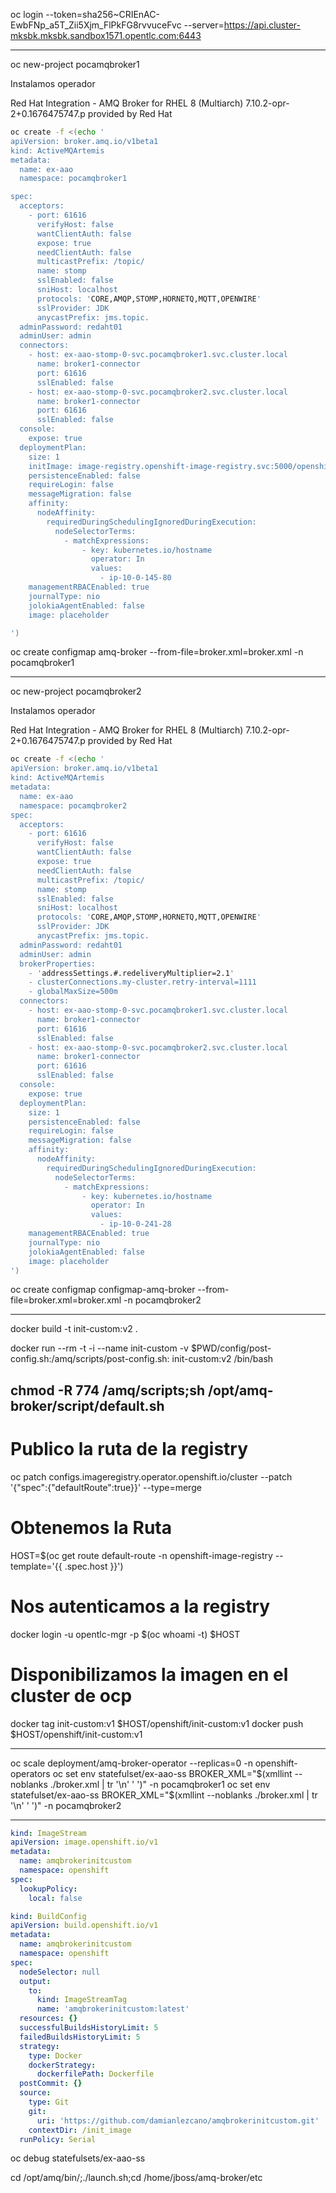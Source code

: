 
oc login --token=sha256~CRIEnAC-EwbFNp_a5T_Zii5Xjm_FlPkFG8rvvuceFvc --server=https://api.cluster-mksbk.mksbk.sandbox1571.opentlc.com:6443

----------------------------

oc new-project pocamqbroker1

Instalamos operador 

Red Hat Integration - AMQ Broker for RHEL 8 (Multiarch) 7.10.2-opr-2+0.1676475747.p provided by Red Hat

```bash
oc create -f <(echo '
apiVersion: broker.amq.io/v1beta1
kind: ActiveMQArtemis
metadata:
  name: ex-aao
  namespace: pocamqbroker1

spec:
  acceptors:
    - port: 61616
      verifyHost: false
      wantClientAuth: false
      expose: true
      needClientAuth: false
      multicastPrefix: /topic/
      name: stomp
      sslEnabled: false
      sniHost: localhost
      protocols: 'CORE,AMQP,STOMP,HORNETQ,MQTT,OPENWIRE'
      sslProvider: JDK
      anycastPrefix: jms.topic.
  adminPassword: redaht01
  adminUser: admin
  connectors:
    - host: ex-aao-stomp-0-svc.pocamqbroker1.svc.cluster.local
      name: broker1-connector
      port: 61616
      sslEnabled: false
    - host: ex-aao-stomp-0-svc.pocamqbroker2.svc.cluster.local
      name: broker1-connector
      port: 61616
      sslEnabled: false
  console:
    expose: true
  deploymentPlan:
    size: 1
    initImage: image-registry.openshift-image-registry.svc:5000/openshift/amqbrokerinitcustom:v1
    persistenceEnabled: false
    requireLogin: false
    messageMigration: false
    affinity:
      nodeAffinity:
        requiredDuringSchedulingIgnoredDuringExecution:
          nodeSelectorTerms:
            - matchExpressions:
                - key: kubernetes.io/hostname
                  operator: In
                  values:
                    - ip-10-0-145-80
    managementRBACEnabled: true
    journalType: nio
    jolokiaAgentEnabled: false
    image: placeholder

')
```

oc create configmap amq-broker --from-file=broker.xml=broker.xml -n pocamqbroker1

------------------------------

oc new-project pocamqbroker2

Instalamos operador 

Red Hat Integration - AMQ Broker for RHEL 8 (Multiarch) 7.10.2-opr-2+0.1676475747.p provided by Red Hat

```bash
oc create -f <(echo '
apiVersion: broker.amq.io/v1beta1
kind: ActiveMQArtemis
metadata:
  name: ex-aao
  namespace: pocamqbroker2
spec:
  acceptors:
    - port: 61616
      verifyHost: false
      wantClientAuth: false
      expose: true
      needClientAuth: false
      multicastPrefix: /topic/
      name: stomp
      sslEnabled: false
      sniHost: localhost
      protocols: 'CORE,AMQP,STOMP,HORNETQ,MQTT,OPENWIRE'
      sslProvider: JDK
      anycastPrefix: jms.topic.
  adminPassword: redaht01
  adminUser: admin
  brokerProperties:
    - 'addressSettings.#.redeliveryMultiplier=2.1'
    - clusterConnections.my-cluster.retry-interval=1111
    - globalMaxSize=500m
  connectors:
    - host: ex-aao-stomp-0-svc.pocamqbroker1.svc.cluster.local
      name: broker1-connector
      port: 61616
      sslEnabled: false
    - host: ex-aao-stomp-0-svc.pocamqbroker2.svc.cluster.local
      name: broker1-connector
      port: 61616
      sslEnabled: false
  console:
    expose: true
  deploymentPlan:
    size: 1
    persistenceEnabled: false
    requireLogin: false
    messageMigration: false
    affinity:
      nodeAffinity:
        requiredDuringSchedulingIgnoredDuringExecution:
          nodeSelectorTerms:
            - matchExpressions:
                - key: kubernetes.io/hostname
                  operator: In
                  values:
                    - ip-10-0-241-28
    managementRBACEnabled: true
    journalType: nio
    jolokiaAgentEnabled: false
    image: placeholder
')
```

oc create configmap configmap-amq-broker --from-file=broker.xml=broker.xml -n pocamqbroker2

------------------

docker build -t init-custom:v2 .

docker run --rm -t -i --name init-custom -v $PWD/config/post-config.sh:/amq/scripts/post-config.sh: init-custom:v2 /bin/bash

chmod -R 774 /amq/scripts;sh /opt/amq-broker/script/default.sh
---

# Publico la ruta de la registry
oc patch configs.imageregistry.operator.openshift.io/cluster --patch '{"spec":{"defaultRoute":true}}' --type=merge

# Obtenemos la Ruta
HOST=$(oc get route default-route -n openshift-image-registry --template='{{ .spec.host }}')

# Nos autenticamos a la registry
docker login -u opentlc-mgr -p $(oc whoami -t) $HOST

# Disponibilizamos la imagen en el cluster de ocp
docker tag init-custom:v1 $HOST/openshift/init-custom:v1
docker push $HOST/openshift/init-custom:v1

------------------

oc scale deployment/amq-broker-operator --replicas=0 -n openshift-operators
oc set env statefulset/ex-aao-ss BROKER_XML="$(xmllint --noblanks ./broker.xml | tr '\n' ' ')" -n pocamqbroker1
oc set env statefulset/ex-aao-ss BROKER_XML="$(xmllint --noblanks ./broker.xml | tr '\n' ' ')" -n pocamqbroker2

------------------

```yaml
kind: ImageStream
apiVersion: image.openshift.io/v1
metadata:
  name: amqbrokerinitcustom
  namespace: openshift
spec:
  lookupPolicy:
    local: false
```

```yaml
kind: BuildConfig
apiVersion: build.openshift.io/v1
metadata:
  name: amqbrokerinitcustom
  namespace: openshift
spec:
  nodeSelector: null
  output:
    to:
      kind: ImageStreamTag
      name: 'amqbrokerinitcustom:latest'
  resources: {}
  successfulBuildsHistoryLimit: 5
  failedBuildsHistoryLimit: 5
  strategy:
    type: Docker
    dockerStrategy:
      dockerfilePath: Dockerfile
  postCommit: {}
  source:
    type: Git
    git:
      uri: 'https://github.com/damianlezcano/amqbrokerinitcustom.git'
    contextDir: /init_image
  runPolicy: Serial

```




oc debug statefulsets/ex-aao-ss


cd /opt/amq/bin/;./launch.sh;cd /home/jboss/amq-broker/etc